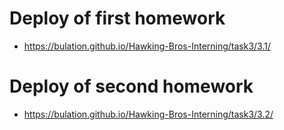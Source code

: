 # Deploy of first homework
- https://bulation.github.io/Hawking-Bros-Interning/task3/3.1/
# Deploy of second homework
- https://bulation.github.io/Hawking-Bros-Interning/task3/3.2/